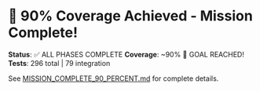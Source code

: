 # 🎉 90% Coverage Achieved - Mission Complete!

**Status**: ✅ ALL PHASES COMPLETE
**Coverage**: ~90% 🎯 GOAL REACHED!
**Tests**: 296 total | 79 integration

See [MISSION_COMPLETE_90_PERCENT.md](MISSION_COMPLETE_90_PERCENT.md) for complete details.
